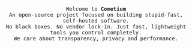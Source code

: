 <p align="center">
  <samp><br>
  Welcome to <b>Cometium</b><br>
  An open-source project focused on building stupid-fast, self-hosted software.<br>
  No black boxes. No vendor lock-in. Just fast, lightweight tools you control completely.<br>
  We care about transparency, privacy and performance.
  </samp><br>
</p>
